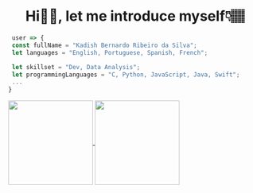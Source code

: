 <h1 align="center"> &nbsp;Hi👋🏽, let me introduce myself👇🏽 </h1>

```JavaScript
 user => {
 const fullName = "Kadish Bernardo Ribeiro da Silva";
 let languages = "English, Portuguese, Spanish, French";
 
 let skillset = "Dev, Data Analysis";
 let programmingLanguages = "C, Python, JavaScript, Java, Swift";
 ...
}
```

<a href="https://github.com/Kadish-Bernardo/github-stats">
  <img height="170" align="center" src="https://github-readme-stats.vercel.app/api?username=Kadish-Bernardo&theme=ambient_gradient" />
</a>
<a href="https://github.com/Kadish-Bernardo/github-top-langs">
  <img height="170" align="center"src="https://github-readme-stats.vercel.app/api/top-langs?username=Kadish-Bernardo&layout=compact&theme=ambient_gradient" />
</a>
